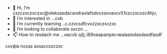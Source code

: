 - 👋 Hi, I’m cxzczxczxczxc@oleksasdacandravlafsdvcxsovavcv51xzczxcxzc4hjv,
- 👀 I’m interested in ...cvb
- 🌱 I’m currently learning ..c.czxcsdfcvxzzxczxczxc
- 💞️ I’m looking to collaborate oxczn ...
- 📫 How to resdach me ...иаcvb
ojlj;.l89оварапрясчваіваіsdasdasdfasdf
<!---счм
oleksandravlasova514/oleksandravlsacasovasda514 is a ✨ special ✨ repository because its `README.md` (this file) appears on your GitHub profile.x
You can click the Preview czxzxclink to take a look at your changes.
--->
cxvфів
nxzas
assaccxzczxc
